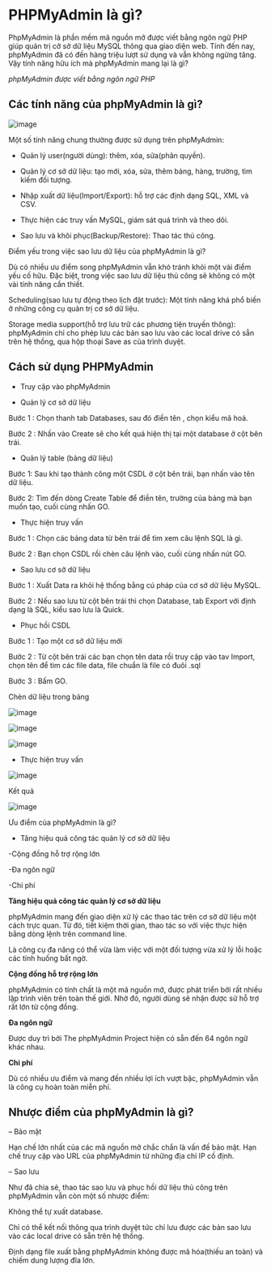 # PHPMyAdmin là gì?

PhpMyAdmin là phần mềm mã nguồn mở được viết bằng ngôn ngữ PHP giúp quản trị cở sở dữ liệu MySQL thông qua giao diện web. Tính đến nay, phpMyAdmin đã có đến hàng triệu lượt sử dụng và vẫn không ngừng tăng. Vậy tính năng hữu ích mà phpMyAdmin mang lại là gì?



*phpMyAdmin được viết bằng ngôn ngữ PHP*


## Các tính năng của phpMyAdmin là gì?

![image](https://user-images.githubusercontent.com/62273292/160774929-f549f0eb-5649-4d5e-aa60-a152f3c76740.png)

Một số tính năng chung thường được sử dụng trên phpMyAdmin:

- Quản lý user(người dùng): thêm, xóa, sửa(phân quyền).

- Quản lý cơ sở dữ liệu: tạo mới, xóa, sửa, thêm bảng, hàng, trường, tìm kiếm đối tượng.
 
- Nhập xuất dữ liệu(Import/Export): hỗ trợ các định dạng SQL, XML và CSV.

- Thực hiện các truy vấn MySQL, giám sát quá trình và theo dõi.

- Sao lưu và khôi phục(Backup/Restore): Thao tác thủ công.

Điểm yếu trong việc sao lưu dữ liệu của phpMyAdmin là gì?

 
 Dù có nhiều ưu điểm song phpMyAdmin vẫn khó tránh khỏi một vài điểm yếu cố hữu. Đặc biệt, trong việc sao lưu dữ liệu thủ công sẽ không có một vài tính năng cần thiết.

Scheduling(sao lưu tự động theo lịch đặt trước): Một tính năng khá phổ biến ở những công cụ quản trị cơ sở dữ liệu.

Storage media support(hỗ trợ lưu trữ các phương tiện truyền thông): phpMyAdmin chỉ cho phép lưu các bản sao lưu vào các local drive có sẵn trên hệ thống, qua hộp thoại Save as của trình duyệt.
 
 ## Cách sử dụng PHPMyAdmin
 
- Truy cập vào phpMyAdmin

- Quản lý cơ sở dữ liệu

Bước 1 : Chọn thanh tab Databases, sau đó điền tên , chọn kiểu mã hoá.

Bước 2 : Nhấn vào Create sẽ cho kết quả hiện thị tại một database ở cột bên trái.

- Quản lý table (bảng dữ liệu)

Bước 1: Sau khi tạo thành công một CSDL ở cột bên trái, bạn nhấn vào tên dữ liệu.

Bước 2: Tìm đến dòng Create Table để điền tên, trường của bảng mà bạn muốn tạo, cuối cùng nhấn GO.

- Thực hiện truy vấn

Bước 1 : Chọn các bảng data từ bên trái để tìm xem câu lệnh SQL là gì.

Bước 2 : Bạn chọn CSDL rồi chèn câu lệnh vào, cuối cùng nhấn nút GO.

- Sao lưu cơ sở dữ liệu

Bước 1 : Xuất Data ra khỏi hệ thống bằng cú pháp của cơ sở dữ liệu MySQL.

Bước 2 : Nếu sao lưu từ cột bên trái thì chọn Database, tab Export với định dạng là SQL, kiểu sao lưu là Quick.

- Phục hồi CSDL

Bước 1 : Tạo một cơ sở dữ liệu mới

Bước 2 : Từ cột bên trái các bạn chọn tên data rồi truy cập vào tav Import, chọn tên để tìm các file data, file chuẩn là file có đuôi .sql

Bước 3 : Bấm GO.
 
Chèn dữ liệu trong bảng

![image](https://user-images.githubusercontent.com/62273292/160957492-90885459-9329-40b5-a1ee-46b1e9cb47bd.png)

![image](https://user-images.githubusercontent.com/62273292/160957559-8f143a57-157b-4040-ba2c-1ccacd32591e.png)

![image](https://user-images.githubusercontent.com/62273292/160957636-86aba405-735d-4dcd-8ded-74a5acc3c4a0.png)



- Thực hiện truy vấn


 ![image](https://user-images.githubusercontent.com/62273292/160784828-ab985f5f-d80c-42d3-9111-053852278777.png)

 Kết quả
 
 ![image](https://user-images.githubusercontent.com/62273292/160784947-13754f36-b8cd-4caa-be91-a431d50495db.png)

 
 Ưu điểm của phpMyAdmin là gì?
 
- Tăng hiệu quả công tác quản lý cơ sở dữ liệu

-Cộng đồng hỗ trợ rộng lớn

-Đa ngôn ngữ

-Chi phí
 
 
 **Tăng hiệu quả công tác quản lý cơ sở dữ liệu**
 
 phpMyAdmin mang đến giao diện xử lý các thao tác trên cơ sở dữ liệu một cách trực quan. Từ đó, tiết kiệm thời gian, thao tác so với việc thực hiện bằng dòng lệnh trên command line.

Là công cụ đa năng có thể vừa làm việc với một đối tượng vừa xử lý lỗi hoặc các tính huống bất ngờ.

**Cộng đồng hỗ trợ rộng lớn**

phpMyAdmin có tính chất là một mã nguồn mở, được phát triển bởi rất nhiều lập trình viên trên toàn thế giới. Nhờ đó, người dùng sẽ nhận được sử hỗ trợ rất lớn từ cộng đồng.

**Đa ngôn ngữ**

Được duy trì bởi The phpMyAdmin Project hiện có sẵn đến 64 ngôn ngữ khác nhau.

**Chi phí**

Dù có nhiều ưu điểm và mang đến nhiều lợi ích vượt bậc, phpMyAdmin vẫn là công cụ hoàn toàn miễn phí.

## Nhược điểm của phpMyAdmin là gì?
 
 
 – Bảo mật
 
 Hạn chế lớn nhất của các mã nguồn mở chắc chắn là vấn đề bảo mật. Hạn chế truy cập vào URL của phpMyAdmin từ những địa chỉ IP cố định.
 
 – Sao lưu
 
 Như đã chia sẻ, thao tác sao lưu và phục hồi dữ liệu thủ công trên phpMyAdmin vẫn còn một số nhược điểm:

Không thể tự xuất database.

Chỉ có thể kết nối thông qua trình duyệt tức chỉ lưu được các bản sao lưu vào các local drive có sẵn trên hệ thống.

Định dạng file xuất bằng phpMyAdmin không được mã hóa(thiếu an toàn) và chiếm dung lượng đĩa lớn.
